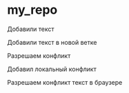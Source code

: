 ﻿# my_repo

Добавили текст

Добавили текст в новой ветке 

Разрешаем конфликт

Добавил локальный конфликт

Разрешаем конфликт текст в браузере
